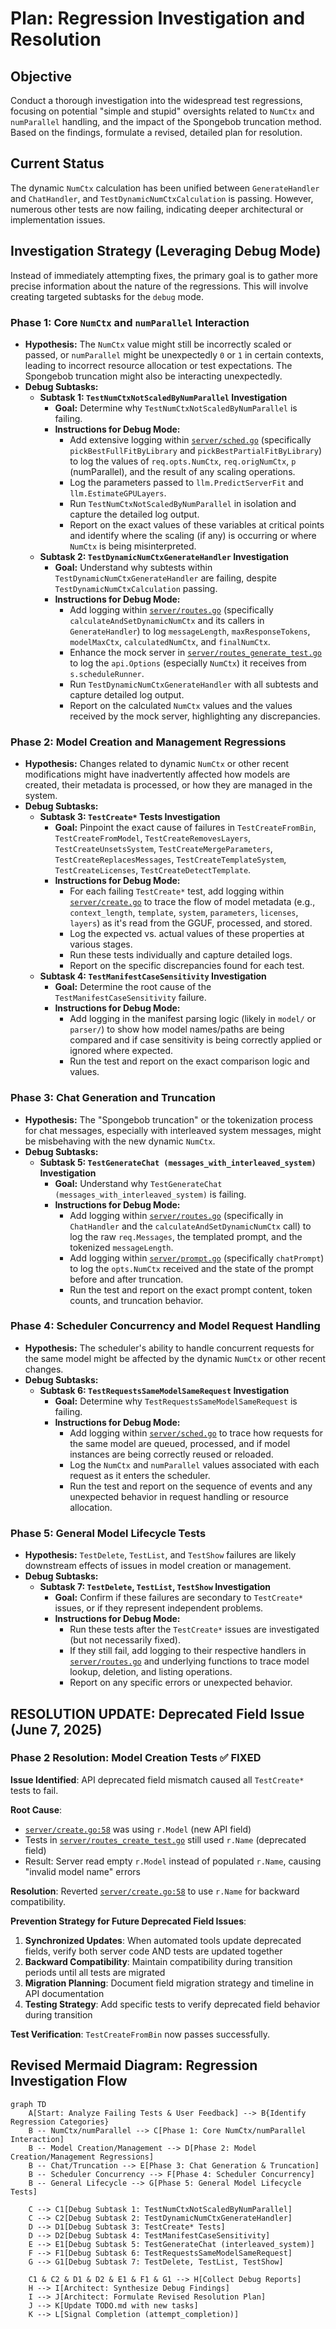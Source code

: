 # Plan: Regression Investigation and Resolution

## Objective

Conduct a thorough investigation into the widespread test regressions, focusing on potential "simple and stupid" oversights related to `NumCtx` and `numParallel` handling, and the impact of the Spongebob truncation method. Based on the findings, formulate a revised, detailed plan for resolution.

## Current Status

The dynamic `NumCtx` calculation has been unified between `GenerateHandler` and `ChatHandler`, and `TestDynamicNumCtxCalculation` is passing. However, numerous other tests are now failing, indicating deeper architectural or implementation issues.

## Investigation Strategy (Leveraging Debug Mode)

Instead of immediately attempting fixes, the primary goal is to gather more precise information about the nature of the regressions. This will involve creating targeted subtasks for the `debug` mode.

### Phase 1: Core `NumCtx` and `numParallel` Interaction

*   **Hypothesis:** The `NumCtx` value might still be incorrectly scaled or passed, or `numParallel` might be unexpectedly `0` or `1` in certain contexts, leading to incorrect resource allocation or test expectations. The Spongebob truncation might also be interacting unexpectedly.
*   **Debug Subtasks:**
    *   **Subtask 1: `TestNumCtxNotScaledByNumParallel` Investigation**
        *   **Goal:** Determine why `TestNumCtxNotScaledByNumParallel` is failing.
        *   **Instructions for Debug Mode:**
            *   Add extensive logging within [`server/sched.go`](server/sched.go) (specifically `pickBestFullFitByLibrary` and `pickBestPartialFitByLibrary`) to log the values of `req.opts.NumCtx`, `req.origNumCtx`, `p` (numParallel), and the result of any scaling operations.
            *   Log the parameters passed to `llm.PredictServerFit` and `llm.EstimateGPULayers`.
            *   Run `TestNumCtxNotScaledByNumParallel` in isolation and capture the detailed log output.
            *   Report on the exact values of these variables at critical points and identify where the scaling (if any) is occurring or where `NumCtx` is being misinterpreted.
    *   **Subtask 2: `TestDynamicNumCtxGenerateHandler` Investigation**
        *   **Goal:** Understand why subtests within `TestDynamicNumCtxGenerateHandler` are failing, despite `TestDynamicNumCtxCalculation` passing.
        *   **Instructions for Debug Mode:**
            *   Add logging within [`server/routes.go`](server/routes.go) (specifically `calculateAndSetDynamicNumCtx` and its callers in `GenerateHandler`) to log `messageLength`, `maxResponseTokens`, `modelMaxCtx`, `calculatedNumCtx`, and `finalNumCtx`.
            *   Enhance the mock server in [`server/routes_generate_test.go`](server/routes_generate_test.go) to log the `api.Options` (especially `NumCtx`) it receives from `s.scheduleRunner`.
            *   Run `TestDynamicNumCtxGenerateHandler` with all subtests and capture detailed log output.
            *   Report on the calculated `NumCtx` values and the values received by the mock server, highlighting any discrepancies.

### Phase 2: Model Creation and Management Regressions

*   **Hypothesis:** Changes related to dynamic `NumCtx` or other recent modifications might have inadvertently affected how models are created, their metadata is processed, or how they are managed in the system.
*   **Debug Subtasks:**
    *   **Subtask 3: `TestCreate*` Tests Investigation**
        *   **Goal:** Pinpoint the exact cause of failures in `TestCreateFromBin`, `TestCreateFromModel`, `TestCreateRemovesLayers`, `TestCreateUnsetsSystem`, `TestCreateMergeParameters`, `TestCreateReplacesMessages`, `TestCreateTemplateSystem`, `TestCreateLicenses`, `TestCreateDetectTemplate`.
        *   **Instructions for Debug Mode:**
            *   For each failing `TestCreate*` test, add logging within [`server/create.go`](server/create.go) to trace the flow of model metadata (e.g., `context_length`, `template`, `system`, `parameters`, `licenses`, `layers`) as it's read from the GGUF, processed, and stored.
            *   Log the expected vs. actual values of these properties at various stages.
            *   Run these tests individually and capture detailed logs.
            *   Report on the specific discrepancies found for each test.
    *   **Subtask 4: `TestManifestCaseSensitivity` Investigation**
        *   **Goal:** Determine the root cause of the `TestManifestCaseSensitivity` failure.
        *   **Instructions for Debug Mode:**
            *   Add logging in the manifest parsing logic (likely in `model/` or `parser/`) to show how model names/paths are being compared and if case sensitivity is being correctly applied or ignored where expected.
            *   Run the test and report on the exact comparison logic and values.

### Phase 3: Chat Generation and Truncation

*   **Hypothesis:** The "Spongebob truncation" or the tokenization process for chat messages, especially with interleaved system messages, might be misbehaving with the new dynamic `NumCtx`.
*   **Debug Subtasks:**
    *   **Subtask 5: `TestGenerateChat (messages_with_interleaved_system)` Investigation**
        *   **Goal:** Understand why `TestGenerateChat (messages_with_interleaved_system)` is failing.
        *   **Instructions for Debug Mode:**
            *   Add logging within [`server/routes.go`](server/routes.go) (specifically in `ChatHandler` and the `calculateAndSetDynamicNumCtx` call) to log the raw `req.Messages`, the templated prompt, and the tokenized `messageLength`.
            *   Add logging within [`server/prompt.go`](server/prompt.go) (specifically `chatPrompt`) to log the `opts.NumCtx` received and the state of the prompt before and after truncation.
            *   Run the test and report on the exact prompt content, token counts, and truncation behavior.

### Phase 4: Scheduler Concurrency and Model Request Handling

*   **Hypothesis:** The scheduler's ability to handle concurrent requests for the same model might be affected by the dynamic `NumCtx` or other recent changes.
*   **Debug Subtasks:**
    *   **Subtask 6: `TestRequestsSameModelSameRequest` Investigation**
        *   **Goal:** Determine why `TestRequestsSameModelSameRequest` is failing.
        *   **Instructions for Debug Mode:**
            *   Add logging within [`server/sched.go`](server/sched.go) to trace how requests for the same model are queued, processed, and if model instances are being correctly reused or reloaded.
            *   Log the `NumCtx` and `numParallel` values associated with each request as it enters the scheduler.
            *   Run the test and report on the sequence of events and any unexpected behavior in request handling or resource allocation.

### Phase 5: General Model Lifecycle Tests

*   **Hypothesis:** `TestDelete`, `TestList`, and `TestShow` failures are likely downstream effects of issues in model creation or management.
*   **Debug Subtasks:**
    *   **Subtask 7: `TestDelete`, `TestList`, `TestShow` Investigation**
        *   **Goal:** Confirm if these failures are secondary to `TestCreate*` issues, or if they represent independent problems.
        *   **Instructions for Debug Mode:**
            *   Run these tests after the `TestCreate*` issues are investigated (but not necessarily fixed).
            *   If they still fail, add logging to their respective handlers in [`server/routes.go`](server/routes.go) and underlying functions to trace model lookup, deletion, and listing operations.
            *   Report on any specific errors or unexpected behavior.
## RESOLUTION UPDATE: Deprecated Field Issue (June 7, 2025)

### Phase 2 Resolution: Model Creation Tests ✅ FIXED

**Issue Identified**: API deprecated field mismatch caused all `TestCreate*` tests to fail.

**Root Cause**: 
- [`server/create.go:58`](server/create.go:58) was using `r.Model` (new API field) 
- Tests in [`server/routes_create_test.go`](server/routes_create_test.go) still used `r.Name` (deprecated field)
- Result: Server read empty `r.Model` instead of populated `r.Name`, causing "invalid model name" errors

**Resolution**: Reverted [`server/create.go:58`](server/create.go:58) to use `r.Name` for backward compatibility.

**Prevention Strategy for Future Deprecated Field Issues**:
1. **Synchronized Updates**: When automated tools update deprecated fields, verify both server code AND tests are updated together
2. **Backward Compatibility**: Maintain compatibility during transition periods until all tests are migrated
3. **Migration Planning**: Document field migration strategy and timeline in API documentation  
4. **Testing Strategy**: Add specific tests to verify deprecated field behavior during transition

**Test Verification**: `TestCreateFromBin` now passes successfully.

## Revised Mermaid Diagram: Regression Investigation Flow

```mermaid
graph TD
    A[Start: Analyze Failing Tests & User Feedback] --> B{Identify Regression Categories}
    B -- NumCtx/numParallel --> C[Phase 1: Core NumCtx/numParallel Interaction]
    B -- Model Creation/Management --> D[Phase 2: Model Creation/Management Regressions]
    B -- Chat/Truncation --> E[Phase 3: Chat Generation & Truncation]
    B -- Scheduler Concurrency --> F[Phase 4: Scheduler Concurrency]
    B -- General Lifecycle --> G[Phase 5: General Model Lifecycle Tests]

    C --> C1[Debug Subtask 1: TestNumCtxNotScaledByNumParallel]
    C --> C2[Debug Subtask 2: TestDynamicNumCtxGenerateHandler]
    D --> D1[Debug Subtask 3: TestCreate* Tests]
    D --> D2[Debug Subtask 4: TestManifestCaseSensitivity]
    E --> E1[Debug Subtask 5: TestGenerateChat (interleaved_system)]
    F --> F1[Debug Subtask 6: TestRequestsSameModelSameRequest]
    G --> G1[Debug Subtask 7: TestDelete, TestList, TestShow]

    C1 & C2 & D1 & D2 & E1 & F1 & G1 --> H[Collect Debug Reports]
    H --> I[Architect: Synthesize Debug Findings]
    I --> J[Architect: Formulate Revised Resolution Plan]
    J --> K[Update TODO.md with new tasks]
    K --> L[Signal Completion (attempt_completion)]
```